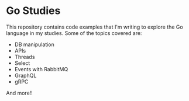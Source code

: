 # Go Studies

This repository contains code examples that I'm writing to explore the Go language in my studies. Some of the topics covered are:

- DB manipulation
- APIs
- Threads
- Select
- Events with RabbitMQ
- GraphQL
- gRPC

And more!!
